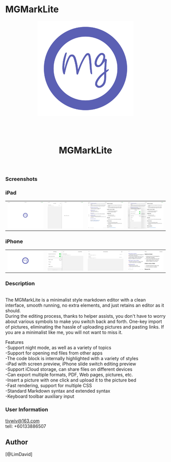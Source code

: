 # MGMarkLite
<div align="center">
<img width=300 src="https://raw.githubusercontent.com/LimDavid168/MGMarkLiteEditor/master/img/LOGO.jpg">

<br> <br>

<h1> MGMarkLite </h1>
<h3> </h3></div>

<br>


### Screenshots

### iPad
<table align="center" border="0">

<tr>
<td> <img src="https://raw.githubusercontent.com/LimDavid168/MGMarkLiteEditor/master/img/pad/0.png"> </td>
<td> <img src="https://raw.githubusercontent.com/LimDavid168/MGMarkLiteEditor/master/img/pad/1.png"> </td>
<td> <img src="https://raw.githubusercontent.com/LimDavid168/MGMarkLiteEditor/master/img/pad/2.png"> </td>
<td> <img src="https://raw.githubusercontent.com/LimDavid168/MGMarkLiteEditor/master/img/pad/3.png"> </td>
</tr>

<tr>

</tr>


</table>

### iPhone

<table align="center" border="0">

<tr>
<td> <img src="https://raw.githubusercontent.com/LimDavid168/MGMarkLiteEditor/master/img/IPHONE/0.png"> </td>
<td> <img src="https://raw.githubusercontent.com/LimDavid168/MGMarkLiteEditor/master/img/IPHONE/1.png"> </td>
<td> <img src="https://raw.githubusercontent.com/LimDavid168/MGMarkLiteEditor/master/img/IPHONE/2.png"> </td>
<td> <img src="https://raw.githubusercontent.com/LimDavid168/MGMarkLiteEditor/master/img/IPHONE/3.png"> </td>
</tr>

<tr>

</tr>


</table>

### Description

<br>
The MGMarkLite  is a minimalist style markdown editor with a clean interface, smooth running, no extra elements, and just retains an editor as it should.
<br>
During the editing process, thanks to helper assists, you don't have to worry about various symbols to make you switch back and forth. One-key import of pictures, eliminating the hassle of uploading pictures and pasting links. If you are a minimalist like me, you will not want to miss it.
<br>

Features
<br>
-Support night mode, as well as a variety of topics
<br>
-Support for opening md files from other apps
<br>
-The code block is internally highlighted with a variety of styles
<br>
-iPad with screen preview, iPhone slide switch editing preview
<br>
-Support iCloud storage, can share files on different devices
<br>
-Can export multiple formats, PDF, Web pages, pictures, etc.
<br>
-Insert a picture with one click and upload it to the picture bed
<br>
-Fast rendering, support for multiple CSS
<br>
-Standard Markdown syntax and extended syntax
<br>
-Keyboard toolbar auxiliary input
<br>

### User Information
tjvwiv@163.com
<br>
tell: +60133886507



## Author

[@LimDavid]

